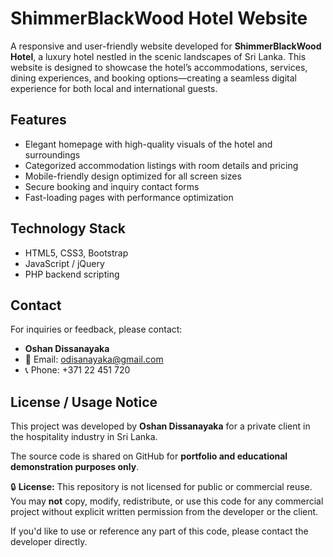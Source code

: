 # ShimmerBlackWood Hotel Website

A responsive and user-friendly website developed for **ShimmerBlackWood Hotel**, a luxury hotel nestled in the scenic landscapes of Sri Lanka. This website is designed to showcase the hotel’s accommodations, services, dining experiences, and booking options—creating a seamless digital experience for both local and international guests.

## Features

- Elegant homepage with high-quality visuals of the hotel and surroundings  
- Categorized accommodation listings with room details and pricing  
- Mobile-friendly design optimized for all screen sizes  
- Secure booking and inquiry contact forms  
- Fast-loading pages with performance optimization  

## Technology Stack

- HTML5, CSS3, Bootstrap  
- JavaScript / jQuery  
- PHP backend scripting  

## Contact  
For inquiries or feedback, please contact:  
- **Oshan Dissanayaka**  
- 📧 Email: odisanayaka@gmail.com  
- 📞 Phone: +371 22 451 720  

## License / Usage Notice  
This project was developed by **Oshan Dissanayaka** for a private client in the hospitality industry in Sri Lanka.

The source code is shared on GitHub for **portfolio and educational demonstration purposes only**.

🔒 **License:** This repository is not licensed for public or commercial reuse.  
You may **not** copy, modify, redistribute, or use this code for any commercial project without explicit written permission from the developer or the client.

If you'd like to use or reference any part of this code, please contact the developer directly.
